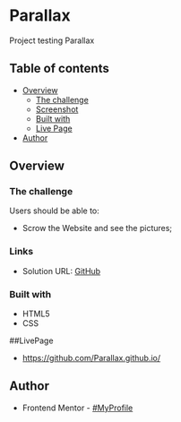# Parallax
Project testing Parallax

## Table of contents

- [Overview](#overview)
  - [The challenge](#the-challenge)
  - [Screenshot](#screenshot)
  - [Built with](#built-with)
  - [Live Page](#LivePage)
- [Author](#author)

## Overview

### The challenge

Users should be able to:

* Scrow the Website and see the pictures;

### Links

- Solution URL: [GitHub](https://github.com/AlanDavid-007/Parallax)

### Built with

- HTML5
- CSS

##LivePage
- https://github.com/Parallax.github.io/
## Author

- Frontend Mentor - [#MyProfile](https://www.frontendmentor.io/profile/AlanDavid-007)
